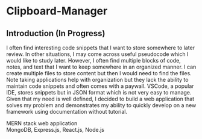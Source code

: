 # Clipboard-Manager

## Introduction (In Progress)
I often find interesting code snippets that I want to store somewhere to later review. In other situations, I may come across useful pseudocode which I would like to study later. However, I often find multiple blocks of code, notes, and text that I want to keep somewhere in an organized manner. I can create multiple files to store content but then I would need to find the files. Note taking applications help with organization but they lack the ability to maintain code snippets and often comes with a paywall. VSCode, a popular IDE, stores snippets but in JSON format which is not very easy to manage. Given that my need is well defined, I decided to build a web application that solves my problem and demonstrates my ability to quickly develop on a new framework using documentation without tutorial.

MERN stack web application <br>
MongoDB, Express.js, React.js, Node.js
